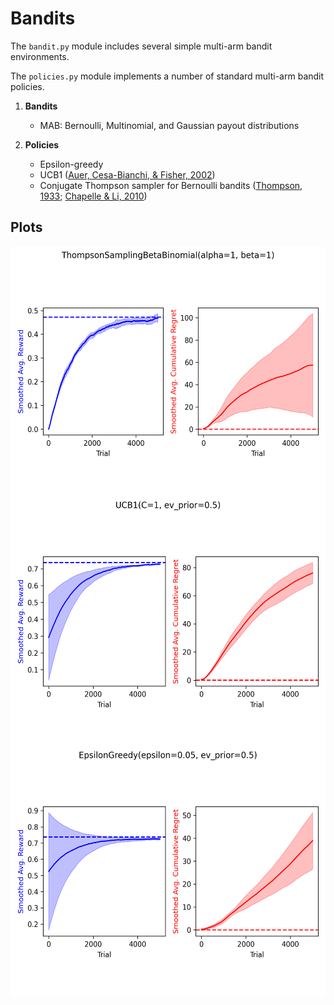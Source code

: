# Bandits
The `bandit.py` module includes several simple multi-arm bandit 
environments.

The `policies.py` module implements a number of standard multi-arm bandit
policies. 

1. **Bandits**
    - MAB: Bernoulli, Multinomial, and Gaussian payout distributions

2. **Policies**
    - Epsilon-greedy
    - UCB1 ([Auer, Cesa-Bianchi, & Fisher, 2002](https://link.springer.com/content/pdf/10.1023/A:1013689704352.pdf))
    - Conjugate Thompson sampler for Bernoulli bandits ([Thompson, 1933](https://www.gwern.net/docs/statistics/decision/1933-thompson.pdf); [Chapelle & Li, 2010](https://papers.nips.cc/paper/4321-an-empirical-evaluation-of-thompson-sampling.pdf))

## Plots
<p align="center">
<img src="img/ThompsonSamplingBetaBinomial.png" align='center' height="400" />

<img src="img/UCB1.png" align='center' height="400" />

<img src="img/EpsilonGreedy.png" align='center' height="400" />
</p>

